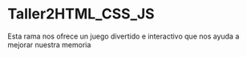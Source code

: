 # Taller2HTML_CSS_JS
Esta rama nos ofrece un juego divertido e interactivo que nos ayuda a mejorar nuestra memoria 
